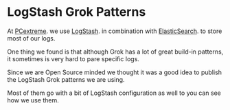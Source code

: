 # LogStash Grok Patterns

At [PCextreme](https://www.pcextreme.nl/aurora). we use [LogStash](http//www.logstash.net/). in combination with [ElasticSearch](https://www.elastic.co/). to store most of our logs.

One thing we found is that although Grok has a lot of great build-in patterns, it sometimes is very hard to
pare specific logs.

Since we are Open Source minded we thought it was a good idea to publish the LogStash Grok patterns we are using.

Most of them go with a bit of LogStash configuration as well to you can see how we use them.
